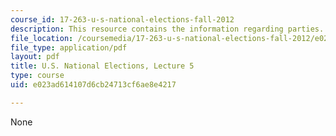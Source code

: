 ```yaml
---
course_id: 17-263-u-s-national-elections-fall-2012
description: This resource contains the information regarding parties.
file_location: /coursemedia/17-263-u-s-national-elections-fall-2012/e023ad614107d6cb24713cf6ae8e4217_MIT17_263F12_lec5.pdf
file_type: application/pdf
layout: pdf
title: U.S. National Elections, Lecture 5
type: course
uid: e023ad614107d6cb24713cf6ae8e4217

---
```

None